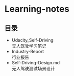 # Learning-notes
## 目录
* Udacity_Self-Driving  
无人驾驶学习笔记  
* Industry-Report  
行业报告
* Self-Driving-Design.md  
无人驾驶测试场景设计
